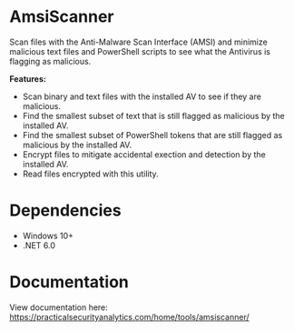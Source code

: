 # AmsiScanner

Scan files with the Anti-Malware Scan Interface (AMSI) and minimize malicious text files and PowerShell scripts to see what the Antivirus is flagging as malicious.

**Features:**
- Scan binary and text files with the installed AV to see if they are malicious.
- Find the smallest subset of text that is still flagged as malicious by the installed AV.
- Find the smallest subset of PowerShell tokens that are still flagged as malicious by the installed AV.
- Encrypt files to mitigate accidental exection and detection by the installed AV.
- Read files encrypted with this utility.

# Dependencies

- Windows 10+
- .NET 6.0

# Documentation

View documentation here: https://practicalsecurityanalytics.com/home/tools/amsiscanner/

